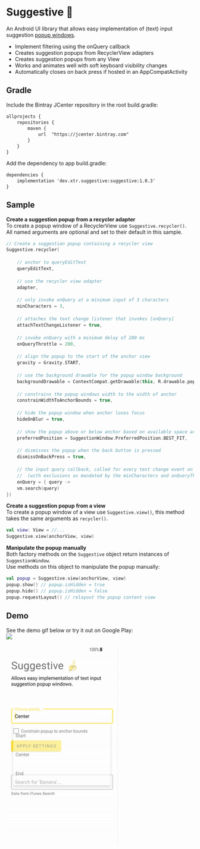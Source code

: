 
# Suggestive 🍌
An Android UI library that allows easy implementation of (text) input suggestion [popup windows](https://developer.android.com/reference/android/widget/PopupWindow).
- Implement filtering using the onQuery callback
- Creates suggestion popups from RecyclerView adapters
- Creates suggestion popups from any View
- Works and animates well with soft keyboard visibility changes
- Automatically closes on back press if hosted in an AppCompatActivity

## Gradle
Include the Bintray JCenter repository in the root build.gradle:
```
allprojects {
    repositories {
        maven {
            url  "https://jcenter.bintray.com"
        }
    }
}
```
Add the dependency to app build.gradle:
```
dependencies {
    implementation 'dev.xtr.suggestive:suggestive:1.0.3'
}
```


## Sample
**Create a suggestion popup from a recycler adapter**  
To create a popup window of a RecyclerView use `Suggestive.recycler()`.  
All named arguments are optional and set to their default in this sample.
```kotlin
// Create a suggestion popup containing a recycler view
Suggestive.recycler(

    // anchor to queryEditText
    queryEditText,
    
    // use the recycler view adapter
    adapter,
    
    // only invoke onQuery at a minimum input of 3 characters
    minCharacters = 3,
            
    // attaches the text change listener that invokes [onQuery]
    attachTextChangeListener = true,
    
    // invoke onQuery with a minimum delay of 200 ms
    onQueryThrottle = 200,
    
    // align the popup to the start of the anchor view
    gravity = Gravity.START,
    
    // use the background drawable for the popup window background
    backgroundDrawable = ContextCompat.getDrawable(this, R.drawable.popup_rounded_bg)!!,
    
    // constrains the popup windows width to the width of anchor
    constrainWidthToAnchorBounds = true,
    
    // hide the popup window when anchor loses focus
    hideOnBlur = true,
    
    // show the popup above or below anchor based on available space around anchor
    preferredPosition = SuggestionWindow.PreferredPosition.BEST_FIT,
    
    // dismisses the popup when the back button is pressed
    dismissOnBackPress = true,
    
    // the input query callback, called for every text change event on anchor
    //  (with exclusions as mandated by the minCharacters and onQueryThrottle options)
    onQuery = { query ->
    vm.search(query)
})
```

**Create a suggestion popup from a view**  
To create a popup window of a view use `Suggestive.view()`, this method takes the same arguments as `recycler()`.
```kotlin
val view: View = //...
Suggestive.view(anchorView, view)
```

**Manipulate the popup manually**  
Both factory methods on the `Suggestive` object return instances of `SuggestionWindow`.  
Use methods on this object to manipulate the popup manually:
```kotlin
val popup = Suggestive.view(anchorView, view)
popup.show() // popup.isHidden = true
popup.hide() // popup.isHidden = false
popup.requestLayout() // relayout the popup content view
```
## Demo
See the demo gif below or try it out on Google Play:  
[<img src="https://play.google.com/intl/en_us/badges/static/images/badges/en_badge_web_generic.png" width="200"/>](https://play.google.com/store/apps/details?id=dev.xtr.suggestivetext&pcampaignid=pcampaignidMKT-Other-global-all-co-prtnr-py-PartBadge-Mar2515-1)

![Suggestive Demo GIF](demo.gif)
